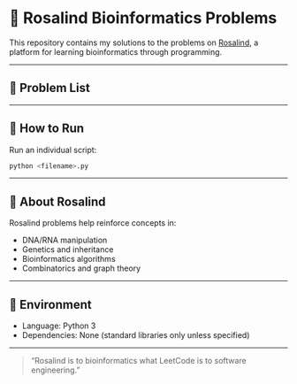 # 🧬 Rosalind Bioinformatics Problems

This repository contains my solutions to the problems on [Rosalind](https://rosalind.info), a platform for learning bioinformatics through programming.

---

## 📁 Problem List



---

## 🧪 How to Run

Run an individual script:

```bash
python <filename>.py
```

---

## 🧠 About Rosalind

Rosalind problems help reinforce concepts in:
- DNA/RNA manipulation
- Genetics and inheritance
- Bioinformatics algorithms
- Combinatorics and graph theory

---

## 🔧 Environment

- Language: Python 3
- Dependencies: None (standard libraries only unless specified)

---

> “Rosalind is to bioinformatics what LeetCode is to software engineering.”
